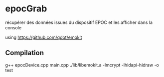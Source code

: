 epocGrab
========

récupérer des données issues du dispositif EPOC et les afficher dans la console

using https://github.com/qdot/emokit

## Compilation
g++ epocDevice.cpp main.cpp ./lib/libemokit.a -lmcrypt -lhidapi-hidraw -o test


